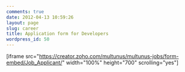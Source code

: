 ```yaml
---
comments: true
date: 2012-04-13 10:59:26
layout: page
slug: career
title: Application form for Developers
wordpress_id: 50
---
```



[iframe src="https://creator.zoho.com/multunus/multunus-jobs/form-embed/Job_Applicant/" width="100%" height="700" scrolling="yes"] 
